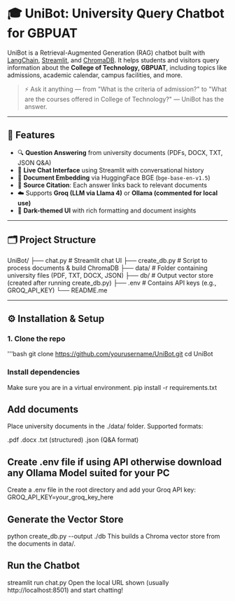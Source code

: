 # 🎓 UniBot: University Query Chatbot for GBPUAT

UniBot is a Retrieval-Augmented Generation (RAG) chatbot built with [LangChain](https://www.langchain.com/), [Streamlit](https://streamlit.io/), and [ChromaDB](https://www.trychroma.com/). It helps students and visitors query information about the **College of Technology, GBPUAT**, including topics like admissions, academic calendar, campus facilities, and more.

> ⚡ Ask it anything — from "What is the criteria of admission?" to "What are the courses offered in College of Technology?" — UniBot has the answer.

---

## 📌 Features

- 🔍 **Question Answering** from university documents (PDFs, DOCX, TXT, JSON Q&A)
- 💬 **Live Chat Interface** using Streamlit with conversational history
- 🧠 **Document Embedding** via HuggingFace BGE (`bge-base-en-v1.5`)
- 🧾 **Source Citation**: Each answer links back to relevant documents
- ☁️ Supports **Groq (LLM via Llama 4)** or **Ollama (commented for local use)**
- 🎨 **Dark-themed UI** with rich formatting and document insights

---

## 🗂 Project Structure
UniBot/
├── chat.py # Streamlit chat UI
├── create_db.py # Script to process documents & build ChromaDB
├── data/ # Folder containing university files (PDF, TXT, DOCX, JSON)
├── db/ # Output vector store (created after running create_db.py)
├── .env # Contains API keys (e.g., GROQ_API_KEY)
└── README.me



---

## ⚙️ Installation & Setup

### 1. Clone the repo

'''bash
git clone https://github.com/yourusername/UniBot.git
cd UniBot

### Install dependencies
Make sure you are in a virtual environment.
pip install -r requirements.txt


## Add documents
Place university documents in the ./data/ folder. Supported formats:

.pdf
.docx
.txt (structured)
.json (Q&A format)

## Create .env file if using API otherwise download any Ollama Model suited for your PC
Create a .env file in the root directory and add your Groq API key:
GROQ_API_KEY=your_groq_key_here

## Generate the Vector Store
python create_db.py --output ./db
This builds a Chroma vector store from the documents in data/.

## Run the Chatbot
streamlit run chat.py
Open the local URL shown (usually http://localhost:8501) and start chatting!


